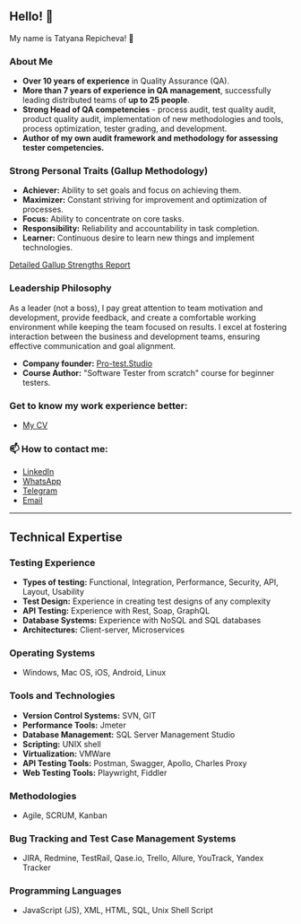 ## Hello! 👋 
My name is Tatyana Repicheva! 👋

### About Me

- **Over 10 years of experience** in Quality Assurance (QA).
- **More than 7 years of experience in QA management**, successfully leading distributed teams of **up to 25 people**.
- **Strong Head of QA competencies** - process audit, test quality audit, product quality audit, implementation of new methodologies and tools, process optimization, tester grading, and development.
- **Author of my own audit framework and methodology for assessing tester competencies.**

### Strong Personal Traits (Gallup Methodology)
- **Achiever:** Ability to set goals and focus on achieving them.
- **Maximizer:** Constant striving for improvement and optimization of processes.
- **Focus:** Ability to concentrate on core tasks.
- **Responsibility:** Reliability and accountability in task completion.
- **Learner:** Continuous desire to learn new things and implement technologies.

[Detailed Gallup Strengths Report](https://github.com/TatyanaRepicheva/TatyanaRepicheva/blob/b0bb634820b8dfd370d3672702ef9dedfd30d472/Detailed%20Gallup%20Strengths%20Report.pdf)

### Leadership Philosophy
As a leader (not a boss), I pay great attention to team motivation and development, provide feedback, and create a comfortable working environment while keeping the team focused on results. I excel at fostering interaction between the business and development teams, ensuring effective communication and goal alignment.

- **Company founder:** [Pro-test.Studio](https://pro-test.studio/)
- **Course Author:** "Software Tester from scratch" course for beginner testers.

### Get to know my work experience better:
- [My CV](https://github.com/TatyanaRepicheva/My-CV/blob/main/RESUME.md)

### 📫 How to contact me:
- [LinkedIn](https://www.linkedin.com/in/tatyanarepicheva/)
- [WhatsApp](https://api.whatsapp.com/send/?phone=971585902540)
- [Telegram](https://t.me/QArepkaUAE)
- [Email](mailto:tteresh1013@gmail.com)

---

## Technical Expertise

### Testing Experience
- **Types of testing:** Functional, Integration, Performance, Security, API, Layout, Usability
- **Test Design:** Experience in creating test designs of any complexity
- **API Testing:** Experience with Rest, Soap, GraphQL
- **Database Systems:** Experience with NoSQL and SQL databases
- **Architectures:** Client-server, Microservices

### Operating Systems
- Windows, Mac OS, iOS, Android, Linux

### Tools and Technologies
- **Version Control Systems:** SVN, GIT
- **Performance Tools:** Jmeter
- **Database Management:** SQL Server Management Studio
- **Scripting:** UNIX shell
- **Virtualization:** VMWare
- **API Testing Tools:** Postman, Swagger, Apollo, Charles Proxy
- **Web Testing Tools:** Playwright, Fiddler

### Methodologies
- Agile, SCRUM, Kanban

### Bug Tracking and Test Case Management Systems
- JIRA, Redmine, TestRail, Qase.io, Trello, Allure, YouTrack, Yandex Tracker

### Programming Languages
- JavaScript (JS), XML, HTML, SQL, Unix Shell Script
